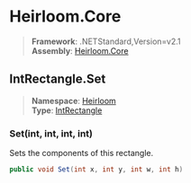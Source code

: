 # Heirloom.Core

> **Framework**: .NETStandard,Version=v2.1  
> **Assembly**: [Heirloom.Core][0]  

## IntRectangle.Set

> **Namespace**: [Heirloom][0]  
> **Type**: [IntRectangle][1]  

### Set(int, int, int, int)

Sets the components of this rectangle.

```cs
public void Set(int x, int y, int w, int h)
```

[0]: ../Heirloom.Core.md
[1]: Heirloom.IntRectangle.md
